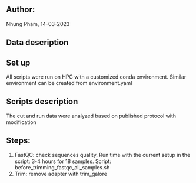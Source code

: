 ## Author:
Nhung Pham, 14-03-2023

## Data description

## Set up
All scripts were run on HPC with a customized conda environment. Similar environment can be created from environment.yaml

## Scripts description

The cut and run data were analyzed based on published protocol with modification

## Steps:

1. FastQC: check sequences quality. Run time with the current setup in the script: 3-4 hours for 18 samples. Script: before_trimming_fastqc_all_samples.sh 
2. Trim: remove adapter with trim_galore  

